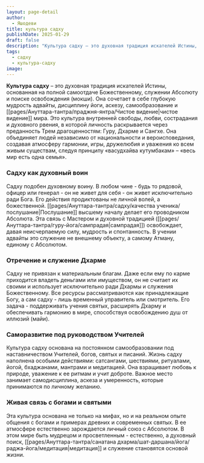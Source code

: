 ```yaml
---
layout: page-detail
author:
  - Яшодеви
title: культура садху
publishDate: 2025-01-29
draft: false
description: "Культура садху – это духовная традиция искателей Истины, основанная на полной самоотдаче Божественному, служении Абсолюту и поиске освобождения (мокши). Она сочетает в себе глубокую мудрость адвайты, дисциплину йоги, аскезу, самообразование и чистое видение мира. Это культура внутренней свободы, любви, сострадания и духовного рвения, в которой личность раскрывается через преданность Трем драгоценностям: Гуру, Дхарме и Сангхе."
tags:
  - садху
  - культура-садху
image:
---
```

**Культура садху** – это духовная традиция искателей Истины, основанная на полной самоотдаче Божественному, служении Абсолюту и поиске освобождения (мокши). Она сочетает в себе глубокую мудрость адвайты, дисциплину йоги, аскезу, самообразование и [[pages/Ануттара-тантра/праджня-янтра/Чистое видение|чистое видение]] мира. Это культура внутренней свободы, любви, сострадания и духовного рвения, в которой личность раскрывается через преданность Трем драгоценностям: Гуру, Дхарме и Сангхе. Она объединяет людей независимо от национальности и вероисповедания, создавая атмосферу гармонии, игры, дружелюбия и уважения ко всем живым существам, следуя принципу «васудхайва кутумбакам» – «весь мир есть одна семья».
### Садху как духовный воин
Садху подобен духовному воину. В любом чине - будь то рядовой, офицер или генерал - он не живет для себя - он живет  исключительно ради Бога. Его действия продиктованы не личной волей, а божественной. [[pages/Ануттара-тантра/садху/качества ученика/послушание|Послушание]] высшему началу делает его проводником Абсолюта. Эта связь с Мастером и духовной традицией ([[pages/Ануттара-тантра/гуру-йога/сампрадая|сампрадая]]) освобождает, давая неисчерпаемую силу, мудрость и спонтанность. В учении адвайты это служение не внешнему объекту, а самому Атману, единому с Абсолютом.
### Отречение и служение Дхарме
Садху не привязан к материальным благам. Даже если ему по карме приходится владеть деньгами или имуществом, он не считает их своими и использует исключительно ради Дхармы и служения Божественному. Все ресурсы рассматриваются как принадлежащие Богу, а сам садху - лишь временный управитель или смотритель. Его задача - поддерживать учения святых, расширять Дхарму и обеспечивать гармонию в мире, способствуя освобождению душ от иллюзий (майи).
### Саморазвитие под руководством Учителей
Культура садху основана на постоянном самообразовании под наставничеством Учителей, богов, святых и писаний. 
Жизнь садху наполнена особыми действиями: сатсангами, шествиями, ритуалами, йогой, бхаджанами, мантрами и медитацией. Она взращивает любовь к природе, уважение к ее ритмам и учит доброте. Важное место занимает самодисциплина, аскеза и умеренность, которые принимаются по личному желанию.
### Живая связь с богами и святыми
Эта культура основана не только на мифах, но и на реальном опыте общения с богами и примерах древних и современных святых. В ее атмосфере естественно зарождается личный союз с Абсолютом. В этом мире быть мудрецом и просветленным - естественно, а духовный поиск, [[pages/Ануттара-тантра/санатана дхарма/шат-даршана/йога/раджа-йога/медитация|медитация]] и служение становятся основой жизни. 
